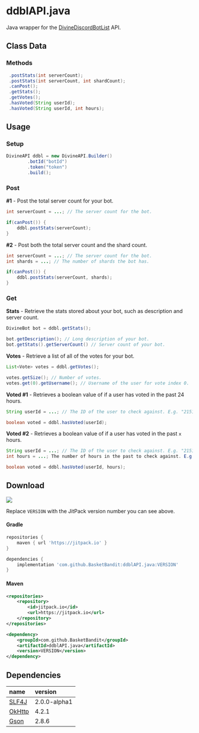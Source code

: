 # ddblAPI.java
Java wrapper for the [DivineDiscordBotList](https://divinediscordbots.com/) API.

## Class Data

### Methods

```java
 .postStats(int serverCount);
 .postStats(int serverCount, int shardCount);
 .canPost();
 .getStats();
 .getVotes();
 .hasVoted(String userId);
 .hasVoted(String userId, int hours);
```

## Usage

### Setup
```java
DivineAPI ddbl = new DivineAPI.Builder()
        .botId("botId")
        .token("token")
        .build();
```

### Post

**#1** - Post the total server count for your bot.
```java
int serverCount = ...; // The server count for the bot.

if(canPost()) {
    ddbl.postStats(serverCount);
}
```

**#2** - Post both the total server count and the shard count.
```java
int serverCount = ...; // The server count for the bot.
int shards = ...; // The number of shards the bot has.

if(canPost()) {
    ddbl.postStats(serverCount, shards);
}
```

### Get

**Stats** - Retrieve the stats stored about your bot, such as description and server count.
```java
DivineBot bot = ddbl.getStats();

bot.getDescription(); // Long description of your bot.
bot.getStats().getServerCount() // Server count of your bot.
```

**Votes** - Retrieve a list of all of the votes for your bot.
```java
List<Vote> votes = ddbl.getVotes();

votes.getSize(); // Number of votes.
votes.get(0).getUsername(); // Username of the user for vote index 0.
```

**Voted #1** - Retrieves a boolean value of if a user has voted in the past 24 hours.
```java
String userId = ...; // The ID of the user to check against. E.g. "215161101460045834"

boolean voted = ddbl.hasVoted(userId);
```

**Voted #2** - Retrieves a boolean value of if a user has voted in the past `x` hours.
```java
String userId = ...; // The ID of the user to check against. E.g. "215161101460045834"
int hours = ...; The number of hours in the past to check against. E.g. 6.

boolean voted = ddbl.hasVoted(userId, hours);
```

## Download

[![](https://jitpack.io/v/BasketBandit/ddblAPI.java.svg)](https://jitpack.io/#BasketBandit/ddblAPI.java)
 
Replace `VERSION` with the JitPack version number you can see above.
 
#### Gradle
```gradle
repositories {
    maven { url 'https://jitpack.io' }
}
```

```gradle
dependencies {
    implementation 'com.github.BasketBandit:ddblAPI.java:VERSION'
}
```
 
#### Maven
```xml
<repositories>
    <repository>
        <id>jitpack.io</id>
        <url>https://jitpack.io</url>
    </repository>
</repositories>
```  

```xml
<dependency>
    <groupId>com.github.BasketBandit</groupId>
    <artifactId>ddblAPI.java</artifactId>
    <version>VERSION</version>
</dependency>
```


## Dependencies

| name | version |
|:---|:---|
| [SLF4J](https://github.com/qos-ch/slf4j) | 2.0.0-alpha1 |
| [OkHttp](https://github.com/square/okhttp/) | 4.2.1 |
| [Gson](https://github.com/google/gson) | 2.8.6 |
